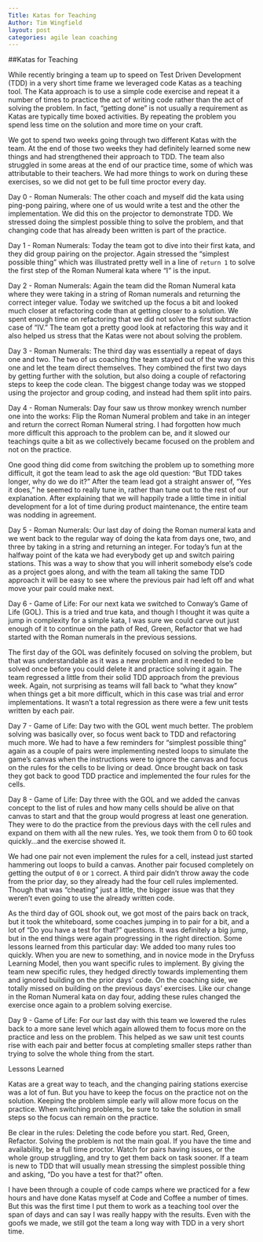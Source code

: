 ```yaml
---
Title: Katas for Teaching
Author: Tim Wingfield
layout: post
categories: agile lean coaching
---
```

##Katas for Teaching

While recently bringing a team up to speed on Test Driven Development (TDD) in a very short time frame we leveraged code Katas as a teaching tool. The Kata approach is to use a simple code exercise and repeat it a number of times to practice the act of writing code rather than the act of solving the problem. In fact, “getting done” is not usually a requirement as Katas are typically time boxed activities. By repeating the problem you spend less time on the solution and more time on your craft.

We got to spend two weeks going through two different Katas with the team. At the end of those two weeks they had definitely learned some new things and had strengthened their approach to TDD. The team also struggled in some areas at the end of our practice time, some of which was attributable to their teachers. We had more things to work on during these exercises, so we did not get to be full time proctor every day.

Day 0 - Roman Numerals: The other coach and myself did the kata using ping-pong pairing, where one of us would write a test and the other the implementation. We did this on the projector to demonstrate TDD. We stressed doing the simplest possible thing to solve the problem, and that changing code that has already been written is part of the practice.

Day 1 - Roman Numerals: Today the team got to dive into their first kata, and they did group pairing on the projector. Again stressed the “simplest possible thing” which was illustrated pretty well in a line of `return 1` to solve the first step of the Roman Numeral kata where “I” is the input.

Day 2 - Roman Numerals: Again the team did the Roman Numeral kata where they were taking in a string of Roman numerals and returning the correct integer value. Today we switched up the focus a bit and looked much closer at refactoring code than at getting closer to a solution. We spent enough time on refactoring that we did not solve the first subtraction case of “IV.” The team got a pretty good look at refactoring this way and it also helped us stress that the Katas were not about solving the problem.

Day 3 - Roman Numerals: The third day was essentially a repeat of days one and two. The two of us coaching the team stayed out of the way on this one and let the team direct themselves. They combined the first two days by getting further with the solution, but also doing a couple of refactoring steps to keep the code clean. The biggest change today was we stopped using the projector and group coding, and instead had them split into pairs.

Day 4 - Roman Numerals: Day four saw us throw monkey wrench number one into the works: Flip the Roman Numeral problem and take in an integer and return the correct Roman Numeral string. I had forgotten how much more difficult this approach to the problem can be, and it slowed our teachings quite a bit as we collectively became focused on the problem and not on the practice.

One good thing did come from switching the problem up to something more difficult, it got the team lead to ask the age old question: “But TDD takes longer, why do we do it?” After the team lead got a straight answer of, “Yes it does,” he seemed to really tune in, rather than tune out to the rest of our explanation. After explaining that we will happily trade a little time in initial development for a lot of time during product maintenance, the entire team was nodding in agreement.

Day 5 - Roman Numerals: Our last day of doing the Roman numeral kata and we went back to the regular way of doing the kata from days one, two, and three by taking in  a string and returning an integer. For today’s fun at the halfway point of the kata we had everybody get up and switch pairing stations. This was a way to show that you will inherit somebody else’s code as a project goes along, and with the team all taking the same TDD approach it will be easy to see where the previous pair had left off and what move your pair could make next.

Day 6 - Game of Life: For our next kata we switched to Conway’s Game of Life (GOL). This is a tried and true kata, and though I thought it was quite a jump in complexity for a simple kata, I was sure we could carve out just enough of it to continue on the path of Red, Green, Refactor that we had started with the Roman numerals in the previous sessions. 

The first day of the GOL was definitely focused on solving the problem, but that was understandable as it was a new problem and it needed to be solved once before you could delete it and practice solving it again. The team regressed a little from their solid TDD approach from the previous week. Again, not surprising as teams will fall back to “what they know” when things get a bit more difficult, which in this case was trial and error implementations. It wasn’t a total regression as there were a few unit tests written by each pair.

Day 7 - Game of Life: Day two with the GOL went much better. The problem solving was basically over, so focus went back to TDD and refactoring much more. We had to have a few reminders for “simplest possible thing” again as a couple of pairs were implementing nested loops to simulate the game’s canvas when the instructions were to ignore the canvas and focus on the rules for the cells to be living or dead. Once brought back on task they got back to good TDD practice and implemented the four rules for the cells.

Day 8 - Game of Life: Day three with the GOL and we added the canvas concept to the list of rules and how many cells should be alive on that canvas to start and that the group would progress at least one generation. They were to do the practice from the previous days with the cell rules and expand on them with all the new rules. Yes, we took them from 0 to 60 took quickly...and the exercise showed it.

We had one pair not even implement the rules for a cell, instead just started hammering out loops to build a canvas. Another pair focused completely on getting the output of `0` or `1` correct. A third pair didn’t throw away the code from the prior day, so they already had the four cell rules implemented. Though that was “cheating” just a little, the bigger issue was that they weren’t even going to use the already written code.

As the third day of GOL shook out, we got most of the pairs back on track, but it took the whiteboard, some coaches jumping in to pair for a bit, and a lot of “Do you have a test for that?” questions. It was definitely a big jump, but in the end things were again progressing in the right direction.
Some lessons learned from this particular day:
We added too many rules too quickly.
When you are new to something, and in novice mode in the Dryfuss Learning Model, then you want specific rules to implement. By giving the team new specific rules, they hedged directly towards implementing them and ignored building on the prior days’ code.
On the coaching side, we totally missed on building on the previous days’ exercises. 
Like our change in the Roman Numeral kata on day four, adding these rules changed the exercise once again to a problem solving exercise.

Day 9 - Game of Life: For our last day with this team we lowered the rules back to a more sane level which again allowed them to focus more on the practice and less on the problem. This helped as we saw unit test counts rise with each pair and better focus at completing smaller steps rather than trying to solve the whole thing from the start.

Lessons Learned

Katas are a great way to teach, and the changing pairing stations exercise was a lot of fun. But you have to keep the focus on the practice not on the solution. Keeping the problem simple early will allow more focus on the practice. When switching problems, be sure to take the solution in small steps so the focus can remain on the practice. 

Be clear in the rules: Deleting the code before you start. Red, Green, Refactor. Solving the problem is not the main goal. If you have the time and availability, be a full time proctor. Watch for pairs having issues, or the whole group struggling, and try to get them back on task sooner. If a team is new to TDD that will usually mean stressing the simplest possible thing and asking, “Do you have a test for that?” often.

I have been through a couple of code camps where we practiced for a few hours and have done Katas myself at Code and Coffee a number of times. But this was the first time I put them to work as a teaching tool over the span of days and can say I was really happy with the results. Even with the goofs we made, we still got the team a long way with TDD in a very short time.
